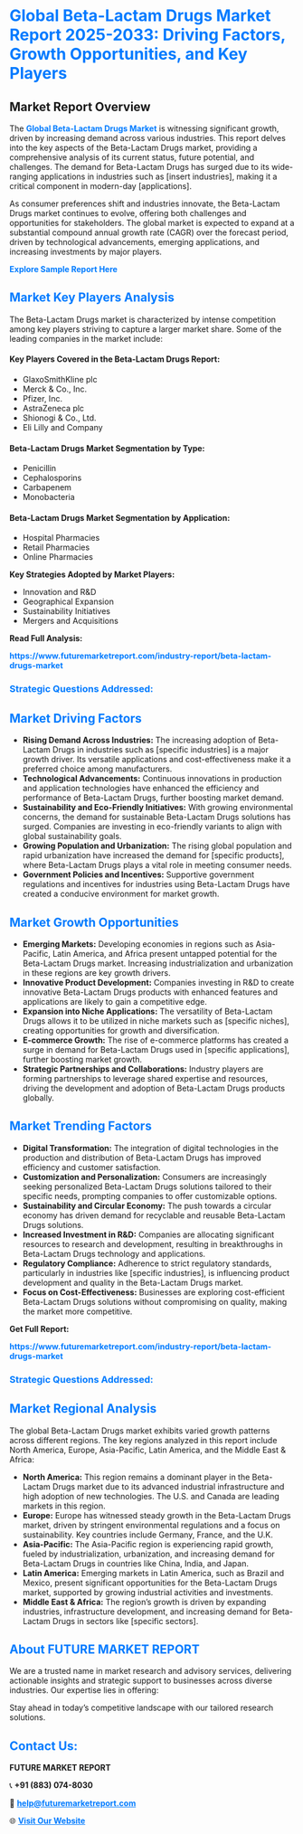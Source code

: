 <h1 style="color: #007BFF;">Global Beta-Lactam Drugs Market Report 2025-2033: Driving Factors, Growth Opportunities, and Key Players</h1>

<section id="overview">
<h2>Market Report Overview</h2>
<p>The <a href="https://www.futuremarketreport.com/industry-report/beta-lactam-drugs-market" style="color: #007BFF; text-decoration: none;"><strong>Global Beta-Lactam Drugs Market</strong></a> is witnessing significant growth, driven by increasing demand across various industries. This report delves into the key aspects of the Beta-Lactam Drugs market, providing a comprehensive analysis of its current status, future potential, and challenges. The demand for Beta-Lactam Drugs has surged due to its wide-ranging applications in industries such as [insert industries], making it a critical component in modern-day [applications].</p>
<p>As consumer preferences shift and industries innovate, the Beta-Lactam Drugs market continues to evolve, offering both challenges and opportunities for stakeholders. The global market is expected to expand at a substantial compound annual growth rate (CAGR) over the forecast period, driven by technological advancements, emerging applications, and increasing investments by major players.</p>
</section>

<section id="overview">
<p><a href="https://www.futuremarketreport.com/request-sample/reportId=78068" style="color: #007BFF; text-decoration: none;"><strong>Explore Sample Report Here</strong></a></p>
</section>

<section id="key-players">
<h2 style="color: #007BFF;">Market Key Players Analysis</h2>
<p>The Beta-Lactam Drugs market is characterized by intense competition among key players striving to capture a larger market share. Some of the leading companies in the market include:</p>
<h4>Key Players Covered in the Beta-Lactam Drugs Report:</h4>
<ul><li>GlaxoSmithKline plc</li><li>Merck &amp; Co., Inc.</li><li>Pfizer, Inc.</li><li>AstraZeneca plc</li><li>Shionogi &amp; Co., Ltd.</li><li>Eli Lilly and Company</li></ul>
<h4>Beta-Lactam Drugs Market Segmentation by Type:</h4>
<ul><li>Penicillin</li><li>Cephalosporins</li><li>Carbapenem</li><li>Monobacteria</li></ul>

<h4>Beta-Lactam Drugs Market Segmentation by Application:</h4>
<ul><li>Hospital Pharmacies</li><li>Retail Pharmacies</li><li>Online Pharmacies</li></ul>
<p><strong>Key Strategies Adopted by Market Players:</strong></p>
<ul>
<li>Innovation and R&D</li>
<li>Geographical Expansion</li>
<li>Sustainability Initiatives</li>
<li>Mergers and Acquisitions</li>
</ul>
</section>

<section>
<p><strong>Read Full Analysis: </strong></p><a href="https://www.futuremarketreport.com/industry-report/beta-lactam-drugs-market" style="color: #007BFF; text-decoration: none;"><strong>https://www.futuremarketreport.com/industry-report/beta-lactam-drugs-market</strong></a>
<h3 style="color: #007BFF;">Strategic Questions Addressed:</h3>
</section>

<section id="driving-factors">
<h2 style="color: #007BFF;">Market Driving Factors</h2>
<ul>
<li><strong>Rising Demand Across Industries:</strong> The increasing adoption of Beta-Lactam Drugs in industries such as [specific industries] is a major growth driver. Its versatile applications and cost-effectiveness make it a preferred choice among manufacturers.</li>
<li><strong>Technological Advancements:</strong> Continuous innovations in production and application technologies have enhanced the efficiency and performance of Beta-Lactam Drugs, further boosting market demand.</li>
<li><strong>Sustainability and Eco-Friendly Initiatives:</strong> With growing environmental concerns, the demand for sustainable Beta-Lactam Drugs solutions has surged. Companies are investing in eco-friendly variants to align with global sustainability goals.</li>
<li><strong>Growing Population and Urbanization:</strong> The rising global population and rapid urbanization have increased the demand for [specific products], where Beta-Lactam Drugs plays a vital role in meeting consumer needs.</li>
<li><strong>Government Policies and Incentives:</strong> Supportive government regulations and incentives for industries using Beta-Lactam Drugs have created a conducive environment for market growth.</li>
</ul>
</section>

<section id="growth-opportunities">
<h2 style="color: #007BFF;">Market Growth Opportunities</h2>
<ul>
<li><strong>Emerging Markets:</strong> Developing economies in regions such as Asia-Pacific, Latin America, and Africa present untapped potential for the Beta-Lactam Drugs market. Increasing industrialization and urbanization in these regions are key growth drivers.</li>
<li><strong>Innovative Product Development:</strong> Companies investing in R&D to create innovative Beta-Lactam Drugs products with enhanced features and applications are likely to gain a competitive edge.</li>
<li><strong>Expansion into Niche Applications:</strong> The versatility of Beta-Lactam Drugs allows it to be utilized in niche markets such as [specific niches], creating opportunities for growth and diversification.</li>
<li><strong>E-commerce Growth:</strong> The rise of e-commerce platforms has created a surge in demand for Beta-Lactam Drugs used in [specific applications], further boosting market growth.</li>
<li><strong>Strategic Partnerships and Collaborations:</strong> Industry players are forming partnerships to leverage shared expertise and resources, driving the development and adoption of Beta-Lactam Drugs products globally.</li>
</ul>
</section>

<section id="trending-factors">
<h2 style="color: #007BFF;">Market Trending Factors</h2>
<ul>
<li><strong>Digital Transformation:</strong> The integration of digital technologies in the production and distribution of Beta-Lactam Drugs has improved efficiency and customer satisfaction.</li>
<li><strong>Customization and Personalization:</strong> Consumers are increasingly seeking personalized Beta-Lactam Drugs solutions tailored to their specific needs, prompting companies to offer customizable options.</li>
<li><strong>Sustainability and Circular Economy:</strong> The push towards a circular economy has driven demand for recyclable and reusable Beta-Lactam Drugs solutions.</li>
<li><strong>Increased Investment in R&D:</strong> Companies are allocating significant resources to research and development, resulting in breakthroughs in Beta-Lactam Drugs technology and applications.</li>
<li><strong>Regulatory Compliance:</strong> Adherence to strict regulatory standards, particularly in industries like [specific industries], is influencing product development and quality in the Beta-Lactam Drugs market.</li>
<li><strong>Focus on Cost-Effectiveness:</strong> Businesses are exploring cost-efficient Beta-Lactam Drugs solutions without compromising on quality, making the market more competitive.</li>
</ul>
</section>

<section>
<p><strong>Get Full Report: </strong></p><a href="https://www.futuremarketreport.com/industry-report/beta-lactam-drugs-market" style="color: #007BFF; text-decoration: none;"><strong>https://www.futuremarketreport.com/industry-report/beta-lactam-drugs-market</strong></a>
<h3 style="color: #007BFF;">Strategic Questions Addressed:</h3>
</section>


<section id="regional-analysis">
<h2 style="color: #007BFF;">Market Regional Analysis</h2>
<p>The global Beta-Lactam Drugs market exhibits varied growth patterns across different regions. The key regions analyzed in this report include North America, Europe, Asia-Pacific, Latin America, and the Middle East & Africa:</p>
<ul>
<li><strong>North America:</strong> This region remains a dominant player in the Beta-Lactam Drugs market due to its advanced industrial infrastructure and high adoption of new technologies. The U.S. and Canada are leading markets in this region.</li>
<li><strong>Europe:</strong> Europe has witnessed steady growth in the Beta-Lactam Drugs market, driven by stringent environmental regulations and a focus on sustainability. Key countries include Germany, France, and the U.K.</li>
<li><strong>Asia-Pacific:</strong> The Asia-Pacific region is experiencing rapid growth, fueled by industrialization, urbanization, and increasing demand for Beta-Lactam Drugs in countries like China, India, and Japan.</li>
<li><strong>Latin America:</strong> Emerging markets in Latin America, such as Brazil and Mexico, present significant opportunities for the Beta-Lactam Drugs market, supported by growing industrial activities and investments.</li>
<li><strong>Middle East & Africa:</strong> The region’s growth is driven by expanding industries, infrastructure development, and increasing demand for Beta-Lactam Drugs in sectors like [specific sectors].</li>
</ul>
</section>

<footer>
<h2 style="color: #007BFF;">About FUTURE MARKET REPORT</h2>
<p>We are a trusted name in market research and advisory services, delivering actionable insights and strategic support to businesses across diverse industries. Our expertise lies in offering:</p>

<p>Stay ahead in today’s competitive landscape with our tailored research solutions.</p>

<h2 style="color: #007BFF;">Contact Us:</h2>
<p><strong>FUTURE MARKET REPORT</strong></p>
<p>📞 <strong>+91 (883) 074-8030</strong></p>
<p>📧 <strong><a href="mailto:help@futuremarketreport.com" style="color: #007BFF;">help@futuremarketreport.com</a></strong></p>
<p>🌐 <strong><a href="https://www.futuremarketreport.com/" style="color: #007BFF;">Visit Our Website</a></strong></p>
</footer>